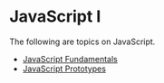 # JavaScript I

The following are topics on JavaScript.

* [JavaScript Fundamentals](javascript-fundamentals.md)
* [JavaScript Prototypes](javascript-prototypes.md)

